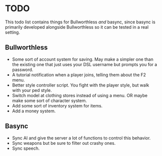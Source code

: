 # TODO
This todo list contains things for Bullworthless *and* basync, since basync is primarily developed alongside Bullworthless so it can be tested in a real setting.

## Bullworthless
- Some sort of account system for saving. May make a simpler one than the existing one that just uses your DSL username but prompts you for a password.
- A tutorial notification when a player joins, telling them about the F2 menu.
- Better style controller script. You fight with the player style, but walk with your ped style.
- Switch model at clothing stores instead of using a menu. OR maybe make some sort of character system.
- Add some sort of inventory system for items.
- Add a money system.

## Basync
- Sync AI and give the server a lot of functions to control this behavior.
- Sync weapons but be sure to filter out crashy ones.
- Sync speech.